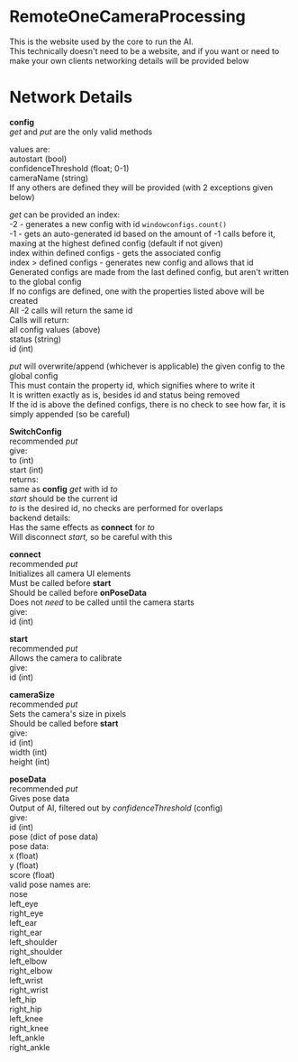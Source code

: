 # RemoteOneCameraProcessing
This is the website used by the core to run the AI.<br>
This technically doesn't need to be a website, and if you want or need to make your own clients networking details will be provided below




# Network Details
**config**<br>
_get_ and _put_ are the only valid methods

values are:<br>
  autostart (bool)<br>
  confidenceThreshold (float; 0-1)<br>
  cameraName (string)<br>
  If any others are defined they will be provided (with 2 exceptions given below)

_get_ can be provided an index:<br>
  -2 - generates a new config with id `windowconfigs.count()`<br>
  -1 - gets an auto-generated id based on the amount of -1 calls before it, maxing at the highest defined config (default if not given)<br>
  index within defined configs - gets the associated config<br>
  index > defined configs - generates new config and allows that id<br>
Generated configs are made from the last defined config, but aren't written to the global config<br>
  If no configs are defined, one with the properties listed above will be created<br>
All -2 calls will return the same id<br>
Calls will return:<br>
  all config values (above)<br>
  status (string)<br>
  id (int)
  
_put_ will overwrite/append (whichever is applicable) the given config to the global config<br>
This must contain the property id, which signifies where to write it<br>
It is written exactly as is, besides id and status being removed<br>
If the id is above the defined configs, there is no check to see how far, it is simply appended (so be careful)

**SwitchConfig**<br>
recommended _put_<br>
give:<br>
  to (int)<br>
  start (int)<br>
returns:<br>
  same as **config** _get_ with id _to_<br>
_start_ should be the current id<br>
_to_ is the desired id, no checks are performed for overlaps<br>
backend details:<br>
  Has the same effects as **connect** for _to_<br>
  Will disconnect _start,_ so be careful with this

**connect**<br>
recommended _put_<br>
Initializes all camera UI elements<br>
Must be called before **start**<br>
Should be called before **onPoseData**<br>
Does not _need_ to be called until the camera starts<br>
give:<br>
  id (int)<br>

**start**<br>
recommended _put_<br>
Allows the camera to calibrate<br>
give:<br>
  id (int)

**cameraSize**<br>
recommended _put_<br>
Sets the camera's size in pixels<br>
Should be called before **start**<br>
give:<br>
  id (int)<br>
  width (int)<br>
  height (int)

**poseData**<br>
recommended _put_<br>
Gives pose data<br>
Output of AI, filtered out by _confidenceThreshold_ (config)<br>
give:<br>
  id (int)<br>
  pose (dict of pose data)<br>
pose data:<br>
  x (float)<br>
  y (float)<br>
  score (float)<br>
valid pose names are:<br>
	nose<br>
	left_eye<br>
	right_eye<br>
	left_ear<br>
	right_ear<br>
	left_shoulder<br>
	right_shoulder<br>
	left_elbow<br>
	right_elbow<br>
	left_wrist<br>
	right_wrist<br>
	left_hip<br>
	right_hip<br>
	left_knee<br>
	right_knee<br>
	left_ankle<br>
	right_ankle
